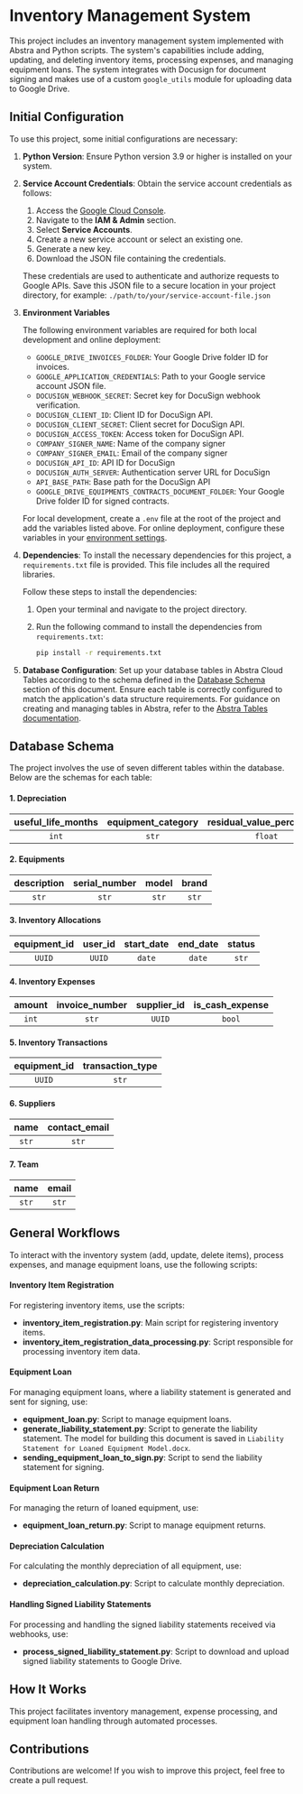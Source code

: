 # Inventory Management System

This project includes an inventory management system implemented with Abstra and Python scripts. The system's capabilities include adding, updating, and deleting inventory items, processing expenses, and managing equipment loans. The system integrates with Docusign for document signing and makes use of a custom `google_utils` module for uploading data to Google Drive.

## Initial Configuration

To use this project, some initial configurations are necessary:

1. **Python Version**: Ensure Python version 3.9 or higher is installed on your system.
2. **Service Account Credentials**: Obtain the service account credentials as follows:

   1. Access the [Google Cloud Console](https://console.cloud.google.com/).
   2. Navigate to the **IAM & Admin** section.
   3. Select **Service Accounts**.
   4. Create a new service account or select an existing one.
   5. Generate a new key.
   6. Download the JSON file containing the credentials.

   These credentials are used to authenticate and authorize requests to Google APIs. Save this JSON file to a secure location in your project directory, for example: `./path/to/your/service-account-file.json`

3. **Environment Variables**

   The following environment variables are required for both local development and online deployment:

   - `GOOGLE_DRIVE_INVOICES_FOLDER`: Your Google Drive folder ID for invoices.
   - `GOOGLE_APPLICATION_CREDENTIALS`: Path to your Google service account JSON file.
   - `DOCUSIGN_WEBHOOK_SECRET`: Secret key for DocuSign webhook verification.
   - `DOCUSIGN_CLIENT_ID`: Client ID for DocuSign API.
   - `DOCUSIGN_CLIENT_SECRET`: Client secret for DocuSign API.
   - `DOCUSIGN_ACCESS_TOKEN`: Access token for DocuSign API.
   - `COMPANY_SIGNER_NAME`: Name of the company signer
   - `COMPANY_SIGNER_EMAIL`: Email of the company signer
   - `DOCUSIGN_API_ID`: API ID for DocuSign
   - `DOCUSIGN_AUTH_SERVER`: Authentication server URL for DocuSign
   - `API_BASE_PATH`: Base path for the DocuSign API
   - `GOOGLE_DRIVE_EQUIPMENTS_CONTRACTS_DOCUMENT_FOLDER`: Your Google Drive folder ID for signed contracts.

   For local development, create a `.env` file at the root of the project and add the variables listed above. For online deployment, configure these variables in your [environment settings](https://docs.abstra.io/cloud/envvars).


5. **Dependencies**: To install the necessary dependencies for this project, a `requirements.txt` file is provided. This file includes all the required libraries.

   Follow these steps to install the dependencies:

   1. Open your terminal and navigate to the project directory.
   2. Run the following command to install the dependencies from `requirements.txt`:

      ```sh
      pip install -r requirements.txt
      ```

6. **Database Configuration**: Set up your database tables in Abstra Cloud Tables according to the schema defined in the [Database Schema](#database-schema) section of this document. Ensure each table is correctly configured to match the application's data structure requirements. For guidance on creating and managing tables in Abstra, refer to the [Abstra Tables documentation](https://docs.abstra.io/cloud/tables).

## Database Schema

The project involves the use of seven different tables within the database. Below are the schemas for each table:

#### 1. Depreciation

  | useful_life_months |  equipment_category | residual_value_percentage |
  | :-: | :-: | :-: |
  | ```int``` | ```str``` | ```float``` |

#### 2. Equipments

  | description | serial_number | model | brand |
  | :-: | :-: | :-: | :-: |
  | ```str``` | ```str``` | ```str``` | ```str``` |

#### 3. Inventory Allocations

  | equipment_id | user_id | start_date | end_date | status |
  | :-: | :-: | :-: | :-: | :-: |
  | ```UUID``` | ```UUID``` | ```date``` | ```date``` | ```str``` |

#### 4. Inventory Expenses

  | amount | invoice_number | supplier_id | is_cash_expense |
  | :-: | :-: | :-: | :-: |
  | ```int``` | ```str``` | ```UUID``` | ```bool``` |

#### 5. Inventory Transactions

  | equipment_id | transaction_type |
  | :-: | :-: |
  | ```UUID``` | ```str``` |

#### 6. Suppliers

  | name | contact_email |
  | :-: | :-: |
  | ```str``` | ```str``` |

#### 7. Team

  | name | email |
  | :-: | :-: |
  | ```str``` | ```str``` |

## General Workflows

To interact with the inventory system (add, update, delete items), process expenses, and manage equipment loans, use the following scripts:

#### Inventory Item Registration

For registering inventory items, use the scripts:

- **inventory_item_registration.py**: Main script for registering inventory items.
- **inventory_item_registration_data_processing.py**: Script responsible for processing inventory item data.

#### Equipment Loan

For managing equipment loans, where a liability statement is generated and sent for signing, use:

- **equipment_loan.py**: Script to manage equipment loans.
- **generate_liability_statement.py**: Script to generate the liability statement. The model for building this document is saved in `Liability Statement for Loaned Equipment Model.docx`.
- **sending_equipment_loan_to_sign.py**: Script to send the liability statement for signing.

#### Equipment Loan Return

For managing the return of loaned equipment, use:

- **equipment_loan_return.py**: Script to manage equipment returns.

#### Depreciation Calculation

For calculating the monthly depreciation of all equipment, use:

- **depreciation_calculation.py**: Script to calculate monthly depreciation.

#### Handling Signed Liability Statements

For processing and handling the signed liability statements received via webhooks, use:

- **process_signed_liability_statement.py**: Script to download and upload signed liability statements to Google Drive.

## How It Works

This project facilitates inventory management, expense processing, and equipment loan handling through automated processes.

## Contributions

Contributions are welcome! If you wish to improve this project, feel free to create a pull request.
